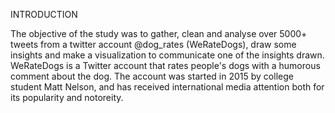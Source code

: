 INTRODUCTION

The objective of the study was to gather, clean and analyse over 5000+ tweets from a twitter account @dog_rates (WeRateDogs), draw some insights and make a visualization to communicate one of the insights drawn. WeRateDogs is a Twitter account that rates people's dogs with a humorous comment about the dog. The account was started in 2015 by college student Matt Nelson, and has received international media attention both for its popularity and notoreity.
